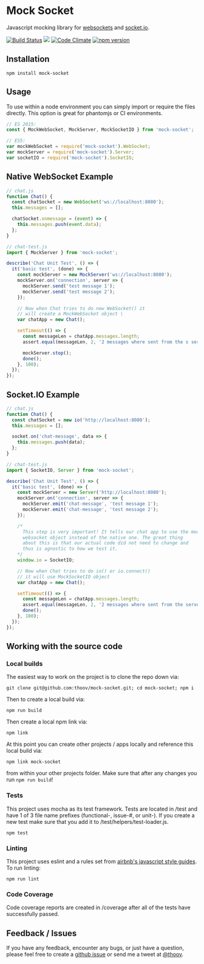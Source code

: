 # Mock Socket

Javascript mocking library for [websockets](https://developer.mozilla.org/en-US/docs/WebSockets) and [socket.io](http://socket.io/).

[![Build Status](https://travis-ci.org/thoov/mock-socket.svg?branch=master)](https://travis-ci.org/thoov/mock-socket)
<a href="https://codeclimate.com/github/thoov/mock-socket/coverage"><img src="https://codeclimate.com/github/thoov/mock-socket/badges/coverage.svg" /></a>
[![Code Climate](https://codeclimate.com/github/thoov/mock-socket/badges/gpa.svg)](https://codeclimate.com/github/thoov/mock-socket)
[![npm version](https://badge.fury.io/js/mock-socket.svg)](http://badge.fury.io/js/mock-socket)

## Installation

```shell
npm install mock-socket
```

## Usage

To use within a node environment you can simply import or require the files directly. This
option is great for phantomjs or CI environments.

```js
// ES 2015:
const { MockWebSocket, MockServer, MockSocketIO } from 'mock-socket';

// ES5:
var mockWebSocket = require('mock-socket').WebSocket;
var mockServer = require('mock-socket').Server;
var socketIO = require('mock-socket').SocketIO;
```

## Native WebSocket Example

```js
// chat.js
function Chat() {
  const chatSocket = new WebSocket('ws://localhost:8080');
  this.messages = [];

  chatSocket.onmessage = (event) => {
    this.messages.push(event.data);
  };
}
```

```js
// chat-test.js
import { MockServer } from 'mock-socket';

describe('Chat Unit Test', () => {
  it('basic test', (done) => {
    const mockServer = new MockServer('ws://localhost:8080');
    mockServer.on('connection', server => {
      mockServer.send('test message 1');
      mockServer.send('test message 2');
    });

    // Now when Chat tries to do new WebSocket() it
    // will create a MockWebSocket object \
    var chatApp = new Chat();

    setTimeout(() => {
      const messageLen = chatApp.messages.length;
      assert.equal(messageLen, 2, '2 messages where sent from the s server');

      mockServer.stop();
      done();
    }, 100);
  });
});
```

## Socket.IO Example

```js
// chat.js
function Chat() {
  const chatSocket = new io('http://localhost:8080');
  this.messages = [];

  socket.on('chat-message', data => {
    this.messages.push(data);
  };
}
```

```js
// chat-test.js
import { SocketIO, Server } from 'mock-socket';

describe('Chat Unit Test', () => {
  it('basic test', (done) => {
    const mockServer = new Server('http://localhost:8080');
    mockServer.on('connection', server => {
      mockServer.emit('chat-message', 'test message 1');
      mockServer.emit('chat-message', 'test message 2');
    });

    /*
      This step is very important! It tells our chat app to use the mocked
      websocket object instead of the native one. The great thing
      about this is that our actual code did not need to change and
      thus is agnostic to how we test it.
    */
    window.io = SocketIO;

    // Now when Chat tries to do io() or io.connect()
    // it will use MockSocketIO object
    var chatApp = new Chat();

    setTimeout(() => {
      const messageLen = chatApp.messages.length;
      assert.equal(messageLen, 2, '2 messages where sent from the server');
      done();
    }, 100);
  });
});
```

## Working with the source code

### Local builds
The easiest way to work on the project is to clone the repo down via:

```shell
git clone git@github.com:thoov/mock-socket.git; cd mock-socket; npm i
```
Then to create a local build via:

```shell
npm run build
```

Then create a local npm link via:

```shell
npm link
```

At this point you can create other projects / apps locally and reference this local build via:

```shell
npm link mock-socket
```

from within your other projects folder. Make sure that after any changes you run `npm run build`!

### Tests
This project uses mocha as its test framework. Tests are located in /test and have 1 of 3 file name prefixes (functional-, issue-#, or unit-). If you create a new test make sure that you add it to /test/helpers/test-loader.js.

```shell
npm test
```

### Linting

This project uses eslint and a rules set from [airbnb's javascript style guides](https://github.com/airbnb/javascript). To run linting:

```shell
npm run lint
```

### Code Coverage

Code coverage reports are created in /coverage after all of the tests have successfully passed.

## Feedback / Issues

If you have any feedback, encounter any bugs, or just have a question, please feel free to create a [github issue](https://github.com/thoov/mock-socket/issues/new) or send me a tweet at [@thoov](https://twitter.com/thoov).
